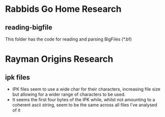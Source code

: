 # Rabbids Go Home Research
## reading-bigfile
This folder has the code for reading and parsing BigFiles (*.bf) 

# Rayman Origins Research
## ipk files
- IPK files seem to use a wide char for their characters, increasing file size but allowing for a wider range of characters to be used.
- It seems the first four bytes of the IPK while, whilst not amounting to a coherent ascii string, seem to be the same across all files I've analysed of it
